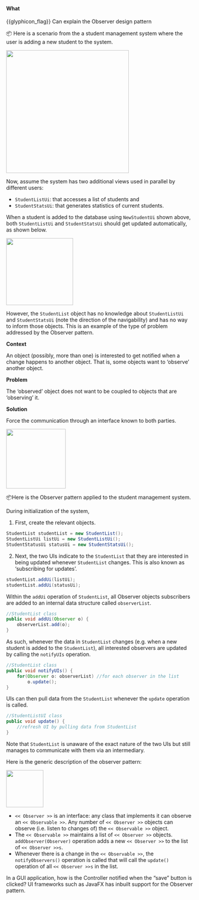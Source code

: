 <div id="title">

#### What

</div>

<span id="prereqs"></span>

<span id="outcomes">{{glyphicon_flag}} Can explain the Observer design pattern</span>

<div id="body">



<tip-box>

:package: Here is a scenario from the a student management system where the user is adding a new student to the system.

<img src="{{baseUrl}}/designPatterns/observer/what/images/sequenceDiagram.png" height="330" />
<p/>

Now, assume the system has two additional views used in parallel by different users:

* `StudentListUi`: that accesses a list of students and
* `StudentStatsUi`: that generates statistics of current students.

When a student is added to the database using `NewStudentUi` shown above, both `StudentListUi` and `StudentStatsUi` should get updated automatically, as shown below.

<img src="{{baseUrl}}/designPatterns/observer/what/images/studentListUI.png" height="180" />
<p/>

However, the `StudentList` object has no knowledge about `StudentListUi` and `StudentStatsUi` (note the direction of the navigability) and has no way to inform those objects. This is an example of the type of problem addressed by the Observer pattern.

</tip-box>

**Context**

An object (possibly, more than one) is interested to get notified when a change happens to another object. That is, some objects want to ‘observe’ another object.

**Problem**

The ‘observed’ object does not want to be coupled to objects that are ‘observing’ it.

**Solution**

Force the communication through an interface known to both parties. 

<img src="{{baseUrl}}/designPatterns/observer/what/images/studentListObserver.png" height="160" />
<p/>

<tip-box>

:package:Here is the Observer pattern applied to the student management system.

During initialization of the system,

1. First, create the relevant objects.

```java
StudentList studentList = new StudentList();
StudentListUi listUi = new StudentListUi();
StudentStatusUi statusUi = new StudentStatsUi();
```

2. Next, the two UIs indicate to the `StudentList` that they are interested in being updated whenever `StudentList` changes. This is also known as ‘subscribing for updates’.

```java
studentList.addUi(listUi);
studentList.addUi(statusUi);
```

Within the `addUi` operation of `StudentList`, all Observer objects subscribers are added to an internal data structure called `observerList`.

```java
//StudentList class
public void addUi(Observer o) {
    observerList.add(o);
}
```

As such, whenever the data in `StudentList` changes (e.g. when a new student is added to the `StudentList`), all interested observers are updated by calling the `notifyUIs` operation.

```java
//StudentList class
public void notifyUIs() {
    for(Observer o: observerList) //for each observer in the list
        o.update();
}
```

UIs can then pull data from the `StudentList` whenever the `update` operation is called.

```java
//StudentListUI class
public void update() {
    //refresh UI by pulling data from StudentList
}
```

Note that `StudentList` is unaware of the exact nature of the two UIs but still manages to communicate with them via an intermediary.

</tip-box>

Here is the generic description of the observer pattern:

<img src="{{baseUrl}}/designPatterns/observer/what/images/observableInterfaceDiagram.png" height="100" />
<p/>

* `<< Observer >>` is an interface: any class that implements it can observe an `<< Observable >>`. Any number of `<< Observer >>` objects can observe (i.e. listen to changes of) the `<< Observable >>` object.
* The `<< Observable >>` maintains a list of `<< Observer >>` objects. `addObserver(Observer)` operation adds a new `<< Observer >>` to the list of `<< Observer >>s`.
* Whenever there is a change in the `<< Observable >>`, the `notifyObservers()` operation is called that will call the `update()` operation of all `<< Observer >>s` in the list.

In a GUI application, how is the Controller notified when the “save” button is clicked? UI frameworks such as JavaFX has inbuilt support for the Observer pattern.

</div>

<div id="extras">

<include src="exercises.md" />

</div>